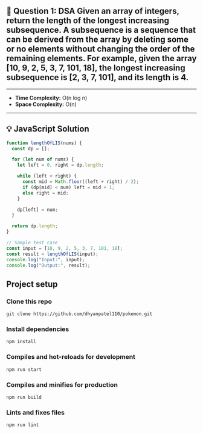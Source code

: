 ## 📘 Question 1: DSA Given an array of integers, return the length of the longest increasing subsequence. A subsequence is a sequence that can be derived from the array by deleting some or no elements without changing the order of the remaining elements. For example, given the array [10, 9, 2, 5, 3, 7, 101, 18], the longest increasing subsequence is [2, 3, 7, 101], and its length is 4.
---
- **Time Complexity:** O(n log n)  
- **Space Complexity:** O(n)

---

## 💡 JavaScript Solution

```js
function lengthOfLIS(nums) {
  const dp = [];

  for (let num of nums) {
    let left = 0, right = dp.length;

    while (left < right) {
      const mid = Math.floor((left + right) / 2);
      if (dp[mid] < num) left = mid + 1;
      else right = mid;
    }

    dp[left] = num;
  }

  return dp.length;
}

// Sample test case
const input = [10, 9, 2, 5, 3, 7, 101, 18];
const result = lengthOfLIS(input);
console.log("Input:", input);
console.log("Output:", result);
```

## Project setup

### Clone this repo

```
git clone https://github.com/dhyanpatel110/pokemon.git
```

### Install dependencies

```
npm install
```

### Compiles and hot-reloads for development

```
npm run start
```

### Compiles and minifies for production

```
npm run build
```

### Lints and fixes files

```
npm run lint
```
